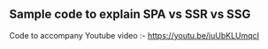 ## Sample code to explain SPA vs SSR vs SSG

Code to accompany Youtube video :- https://youtu.be/juUbKLUmqcI